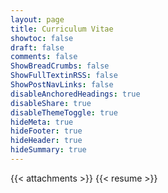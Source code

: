 ```yaml
---
layout: page
title: Curriculum Vitae
showtoc: false
draft: false
comments: false
ShowBreadCrumbs: false
ShowFullTextinRSS: false
ShowPostNavLinks: false
disableAnchoredHeadings: true
disableShare: true
disableThemeToggle: true
hideMeta: true
hideFooter: true
hideHeader: true
hideSummary: true
---
```


{{< attachments >}}
{{< resume >}}

